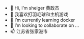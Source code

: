 - 👋 Hi, I’m sheiger 黄政杰
- 👀 我喜欢打羽毛球和主机游戏
- 🌱 I’m currently learning docker
- 💞️ I’m looking to collaborate on ...
- 📫 江苏省张家港市
